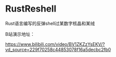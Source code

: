 # RustReshell
Rust语言编写的反弹shell过某数字核晶和某绒

B站演示地址：

https://www.bilibili.com/video/BV1ZKZzYsEKV/?vd_source=229f70258c44853078f16a5decbc2fb0
